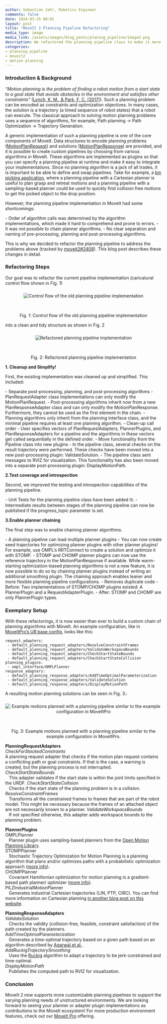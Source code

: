 ```yaml
---
author: Sebastian Jahr, Robotics Engineer
comments: false
date: 2024-03-25 00:01
layout: post
title: "MoveIt 2 Planning Pipeline Refactoring"
media_type: image
media_link: /assets/images/blog_posts/planing_pipeline/image2.png
description: We refactored the planning pipeline class to make it more deterministic and customizable.
categories:
- planning pipeline
- moveit2
- motion planning
---
```


### Introduction & Background

*“Motion planning is the problem of finding a robot motion from a start state to a goal state that avoids obstacles in the environment and satisfies other constraints”* ([Lynch, K. M., & Park, F. C. (2017)](https://hades.mech.northwestern.edu/index.php/Modern_Robotics)). Such a planning problem can be encoded as constraints and optimization objectives. In many cases, the solution is a trajectory (a timed sequence of robot states) that a robot can execute. The classical approach to solving motion planning problems uses a sequence of algorithms, for example, Path planning -> Path Optimization -> Trajectory Generation.

A generic implementation of such a planning pipeline is one of the core components of MoveIt. Data structures to encode planning problems ([MotionPlanRequest](https://github.com/moveit/moveit_msgs/blob/ros2/msg/MotionPlanRequest.msg)) and solutions ([MotionPlanResponse](https://github.com/moveit/moveit_msgs/blob/ros2/msg/MotionPlanResponse.msg)) are provided, and it is possible to create custom pipelines by choosing from various algorithms in MoveIt. These algorithms are implemented as plugins so that you can specify a planning pipeline at runtime and make it easy to integrate your implementations. Since no planning algorithm is a jack of all trades, it is important to be able to define and swap pipelines. Take for example, a [bin picking application](https://youtu.be/4bpiLJjUDzU), where a planning pipeline with a Cartesian planner is useful to plan grasp and retreat motions and a planning pipeline with a sampling-based planner could be used to quickly find collision free motions to get the picked object to the drop position.


<p class="m-0">However, the planning pipeline implementation in MoveIt had some shortcomings:</p>
- Order of algorithm calls was determined by the algorithm implementations, which made it hard to comprehend and prone to errors.
- It was not possible to chain planner algorithms.
- No clear separation and naming of pre-processing, planning and post-processing algorithms.

This is why we decided to refactor the planning pipeline to address the problems above (tracked by [moveit2#2408](https://github.com/moveit/moveit2/issues/2408)). This blog post describes these changes in detail.

### Refactoring Steps

Our goal was to refactor the current pipeline implementation (caricatural control flow shown in Fig. 1)

<div style="text-align:center">
    <img style="margin: 10px auto 32px;" src="{{ site.url }}/assets/images/blog_posts/planing_pipeline/image4.png" alt="Control flow of the old planning pipeline implementation" />
    <p>Fig. 1: Control flow of the old planning pipeline implementation</p>
</div>

into a clean and tidy structure as shown in Fig. 2

<div style="text-align:center">
    <img style="margin: 10px auto 32px;" src="{{ site.url }}/assets/images/blog_posts/planing_pipeline/image1.png" alt="Refactored planning pipeline implementation" />
    <p>Fig. 2: Refactored planning pipeline implementation</p>
</div>

**1. Cleanup and Simplify!**

<p class="m-0">First, the existing implementation was cleaned up and simplified. This included:</p>
- Separate post-processing, planning, and post-processing algorithms
    - PlanRequestAdapter class implementations can only modify the MotionPlanRequest.
    - Post-processing algorithms inherit now from a new PlanResponseAdapter class and can only modify the MotionPlanResponse. Furthermore, they cannot be used as the first element in the chain.
    - Planning algorithms only inherit from the planning interface class, and the minimal pipeline requires at least one planning algorithm.
- Clean-up call order
    - User specifies vectors of PlanRequestAdapters, PlannerPlugins, and PlanResponseAdapters for a pipeline and the algorithms in these vectors get called sequentially in the defined order.
- Move functionality from the Pipeline class into new plugins
    - In the pipeline class, several checks on the result trajectory were performed. These checks have been moved into a new post-processing plugin: ValidateSolution.
    - The pipeline class sent messages to  RVIZ for visualization. This functionality has also been moved into a separate post-processing plugin: DisplayMotionPath.

**2.Test coverage and introspection**

<p class="m-0">Second, we improved the testing and introspection capabilities of the planning pipeline.</p>
- Unit Tests for the planning pipeline class have been added 🤓.
- Intermediate results between stages of the planning pipeline can now be published if the progress_topic parameter is set.

**3.Enable planner chaining**

<p class="m-0">The final step was to enable chaining planner algorithms.</p>
- A planning pipeline can load multiple planner plugins
    - You can now create seed trajectories for optimizing planner plugins with other planner plugins! For example, use OMPL’s RRTConnect to create a solution and optimize it with STOMP.
    - STOMP and CHOMP planner plugins can now use the reference trajectory in the MotionPlanResponse if available. While warm-starting optimization-based planning algorithms is not a new feature, it is now possible to do so by chaining planner plugins instead of writing an additional smoothing plugin. The chaining approach enables leaner and more flexible planning pipeline configurations.
- Removes duplicate code
    - Before: Two implementations of STOMP/CHOMP plugins existed: A PlannerPlugin and a RequestAdapterPlugin.
    - After: STOMP and CHOMP are only PlannerPlugin types.

### Exemplary Setup
With these refactorings, it is now easier than ever to build a custom chain of planning algorithms with MoveIt. An example configuration, like in [MoveItPro’s UR base config](https://github.com/PickNikRobotics/moveit_studio_ur_ws/blob/main/src/picknik_ur_base_config/config/moveit/ompl_planning.yaml), looks like this:

```Unset
request_adapters:
 - default_planning_request_adapters/ResolveConstraintFrames
 - default_planning_request_adapters/ValidateWorkspaceBounds
 - default_planning_request_adapters/CheckStartStateBounds
 - default_planning_request_adapters/CheckStartStateCollision
planning_plugins:
 - ompl_interface/OMPLPlanner
response_adapters:
 - default_planning_response_adapters/AddTimeOptimalParameterization
 - default_planning_response_adapters/ValidateSolution
 - default_planning_response_adapters/DisplayMotionPath
```

A resulting motion planning solutions can be seen in Fig. 3.:

<div style="text-align:center">
    <img style="margin: 10px auto 32px;" src="{{ site.url }}/assets/images/blog_posts/planing_pipeline/image3.gif" alt="Example motions planned with a planning pipeline similar to the example configuration in MoveItPro" />
    <p>Fig. 3: Example motions planned with a planning pipeline similar to the example configuration in MoveItPro.</p>
</div>

**PlanningRequestAdapters**<br/>
*CheckForStackedConstraints*<br/>
A planning request adapter that checks if the motion plan request contains a conflicting path or goal constraints. If that is the case, a warning is created, but the planning process is not interrupted.
*CheckStartStateBounds*<br/>
&nbsp;&nbsp;&nbsp;This adapter validates if the start state is within the joint limits specified in the URDF.
*CheckStartStateCollision*<br/>
&nbsp;&nbsp;&nbsp;Checks if the start state of the planning problem is in a collision.
*ResolveConstraintFrames*<br/>
&nbsp;&nbsp;&nbsp;Transforms all the constrained frames to frames that are part of the robot model. This might be necessary because the frames of an attached object are not necessarily known to a planner.
*ValidateWorkspaceBounds*<br/>
&nbsp;&nbsp;&nbsp;If not specified otherwise, this adapter adds workspace bounds to the planning problem.<br/>

**PlannerPlugins**<br/>
OMPLPlanner<br/>
&nbsp;&nbsp;&nbsp;Planner plugin uses sampling-based planners from the [Open Motion Planning Library](https://ompl.kavrakilab.org/).<br/>
STOMPPlanner<br/>
&nbsp;&nbsp;&nbsp;Stochastic Trajectory Optimization for Motion Planning is a planning algorithm that plans and/or optimizes paths with a probabilistic optimization approach ([more info](https://picknik.ai/moveit%202/ros/2023/05/19/optimization-based-planning-with-stomp.html)).<br/>
CHOMPPlanner<br/>
&nbsp;&nbsp;&nbsp;Covariant Hamiltonian optimization for motion planning is a gradient-based path planner/ optimizer ([more info](https://moveit.picknik.ai/main/doc/how_to_guides/chomp_planner/chomp_planner_tutorial.html)).<br/>
PILZIndustrialMotionPlanner<br/>
&nbsp;&nbsp;&nbsp;Generates industrial Cartesian trajectories (LIN, PTP, CIRC). You can find more information on Cartesian planning [in another blog post on this website](https://picknik.ai/cartesian%20planners/moveit/motion%20planning/2021/01/07/guide-to-cartesian-planners-in-moveit.html).<br/>

**PlanningResponseAdapters**<br/>
*ValidateSolution*<br/>
&nbsp;&nbsp;&nbsp;Checks the validity (collision-free, feasible, constraint satisfaction) of the path created by the planners.<br/>
*AddTimeOptimalParameterization*<br/>
&nbsp;&nbsp;&nbsp;Generates a time-optimal trajectory based on a given path based on an algorithm described by [Agarwal&nbsp;et&nbsp;al.](https://ieeexplore.ieee.org/document/6577978).<br/>
*AddRuckigTrajectorySmoothing*<br/>
&nbsp;&nbsp;&nbsp;Uses the [Ruckig](https://ruckig.com/) algorithm to adapt a trajectory to be jerk-constrained and time-optimal.<br/>
*DisplayMotionPath*<br/>
&nbsp;&nbsp;&nbsp;Publishes the computed path to RVIZ for visualization.<br/>

### Conclusion
MoveIt 2 now supports more customizable planning pipelines to support the varying planning needs of unstructured environments. We are looking forward to seeing your planner or adapter plugin implementations as contributions to the MoveIt ecosystem! For more production environment features, check out our [MoveIt Pro](https://picknik.ai/pro/) offering.
